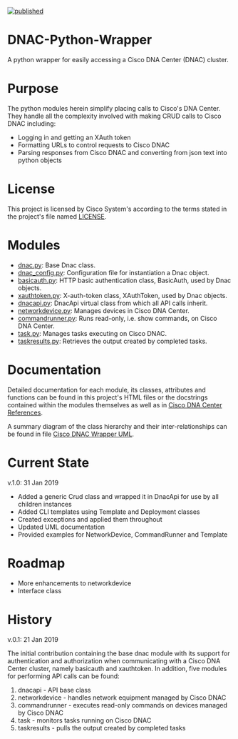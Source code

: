 [![published](https://static.production.devnetcloud.com/codeexchange/assets/images/devnet-published.svg)](https://developer.cisco.com/codeexchange/github/repo/rsayle/DNAC-Python-Wrapper)

# DNAC-Python-Wrapper
A python wrapper for easily accessing a Cisco DNA Center (DNAC) cluster.

# Purpose
The python modules herein simplify placing calls to Cisco's DNA Center.  They handle all the complexity involved with making CRUD calls to Cisco DNAC including:
  - Logging in and getting an XAuth token
  - Formatting URLs to control requests to Cisco DNAC
  - Parsing responses from Cisco DNAC and converting from json text into python objects

# License
This project is licensed by Cisco System's according to the terms stated in the project's file named [LICENSE](https://github.com/rsayle/DNAC-Python-Wrapper/blob/master/LICENSE).

# Modules
- [dnac.py](https://github.com/rsayle/DNAC-Python-Wrapper/blob/master/dnac.py): Base Dnac class.
- [dnac_config.py](https://github.com/rsayle/DNAC-Python-Wrapper/blob/master/dnac_config.py): Configuration file for instantiation a Dnac object.
- [basicauth.py](https://github.com/rsayle/DNAC-Python-Wrapper/blob/master/basicauth.py): HTTP basic authentication class, BasicAuth, used by Dnac objects.
- [xauthtoken.py](https://github.com/rsayle/DNAC-Python-Wrapper/blob/master/xauthtoken.py): X-auth-token class, XAuthToken, used by Dnac objects.
- [dnacapi.py](https://github.com/rsayle/DNAC-Python-Wrapper/blob/master/dnacapi.py): DnacApi virtual class from which all API calls inherit.
- [networkdevice.py](https://github.com/rsayle/DNAC-Python-Wrapper/blob/master/networkdevice.py): Manages devices in Cisco DNA Center.
- [commandrunner.py](https://github.com/rsayle/DNAC-Python-Wrapper/blob/master/commandrunner.py): Runs read-only, i.e. show commands, on Cisco DNA Center.
- [task.py](https://github.com/rsayle/DNAC-Python-Wrapper/blob/master/task.py): Manages tasks executing on Cisco DNAC.
- [taskresults.py](https://github.com/rsayle/DNAC-Python-Wrapper/blob/master/taskresults.py): Retrieves the output created by completed tasks.

# Documentation
Detailed documentation for each module, its classes, attributes and functions can be found in this project's HTML files or the docstrings contained within the modules themselves as well as in [Cisco DNA Center References](https://developer.cisco.com/docs/dna-center/#!cisco-dna-center-platform-overview/cisco-dna-center-platform-overview).

A summary diagram of the class hierarchy and their inter-relationships can be found in file [Cisco DNAC Wrapper UML](https://github.com/rsayle/DNAC-Python-Wrapper/blob/master/Cisco%20DNAC%20Wrapper%20UML.pdf).

# Current State
v.1.0: 31 Jan 2019

- Added a generic Crud class and wrapped it in DnacApi for use by all children instances
- Added CLI templates using Template and Deployment classes
- Created exceptions and applied them throughout
- Updated UML documentation
- Provided examples for NetworkDevice, CommandRunner and Template

# Roadmap
- More enhancements to networkdevice
- Interface class

# History
v.0.1: 21 Jan 2019

The initial contribution containing the base dnac module with its support for authentication and authorization when communicating with a Cisco DNA Center cluster, namely basicauth and xauthtoken.  In addition, five modules for performing API calls can be found:
  1. dnacapi - API base class
  2. networkdevice - handles network equipment managed by Cisco DNAC
  3. commandrunner - executes read-only commands on devices managed by Cisco DNAC
  4. task - monitors tasks running on Cisco DNAC
  5. taskresults - pulls the output created by completed tasks
